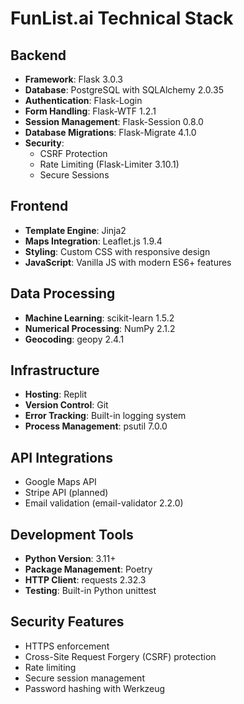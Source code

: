 
# FunList.ai Technical Stack

## Backend
- **Framework**: Flask 3.0.3
- **Database**: PostgreSQL with SQLAlchemy 2.0.35
- **Authentication**: Flask-Login
- **Form Handling**: Flask-WTF 1.2.1
- **Session Management**: Flask-Session 0.8.0
- **Database Migrations**: Flask-Migrate 4.1.0
- **Security**: 
  - CSRF Protection
  - Rate Limiting (Flask-Limiter 3.10.1)
  - Secure Sessions

## Frontend
- **Template Engine**: Jinja2
- **Maps Integration**: Leaflet.js 1.9.4
- **Styling**: Custom CSS with responsive design
- **JavaScript**: Vanilla JS with modern ES6+ features

## Data Processing
- **Machine Learning**: scikit-learn 1.5.2
- **Numerical Processing**: NumPy 2.1.2
- **Geocoding**: geopy 2.4.1

## Infrastructure
- **Hosting**: Replit
- **Version Control**: Git
- **Error Tracking**: Built-in logging system
- **Process Management**: psutil 7.0.0

## API Integrations
- Google Maps API
- Stripe API (planned)
- Email validation (email-validator 2.2.0)

## Development Tools
- **Python Version**: 3.11+
- **Package Management**: Poetry
- **HTTP Client**: requests 2.32.3
- **Testing**: Built-in Python unittest

## Security Features
- HTTPS enforcement
- Cross-Site Request Forgery (CSRF) protection
- Rate limiting
- Secure session management
- Password hashing with Werkzeug

